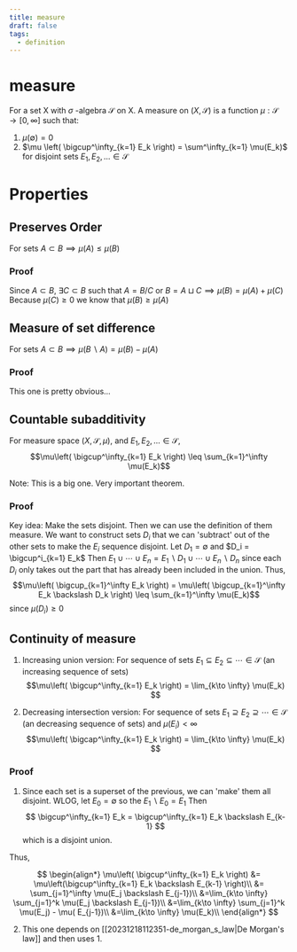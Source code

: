 ```yaml
---
title: measure
draft: false
tags:
  - definition
---
```

# measure

For a set X with $\sigma$ -algebra $\mathcal{S}$ on X. A measure on $(X, \mathcal{S})$ is a function $\mu : \mathcal{S} \to [0, \infty]$ such that:

1. $\mu(\emptyset) = 0$
2. $\mu \left( \bigcup^\infty_{k=1} E_k \right) = \sum^\infty_{k=1} \mu(E_k)$ for disjoint sets $E_1, E_2, ... \in \mathcal{S}$

# Properties
## Preserves Order
For sets $A \subset B \implies \mu(A) \leq \mu(B)$
### Proof
Since $A \subset B$, $\exists C \subset B$ such that $A = B/C$ or $B = A \sqcup C \implies \mu(B) = \mu(A) + \mu(C)$
Because $\mu(C) \geq 0$ we know that $\mu(B) \geq \mu(A)$
## Measure of set difference
For sets $A \subset B \implies \mu(B \backslash A) = \mu(B) - \mu(A)$
### Proof
This one is pretty obvious...
## Countable subadditivity
For measure space $(X, \mathcal{S}, \mu)$, and $E_1, E_2, ... \in \mathcal{S}$,
$$\mu\left( \bigcup^\infty_{k=1} E_k \right) \leq \sum_{k=1}^\infty \mu(E_k)$$

Note: This is a big one. Very important theorem.
### Proof
Key idea: Make the sets disjoint. Then we can use the definition of them measure.
We want to construct sets $D_i$ that we can 'subtract' out of the other sets to make the $E_i$ sequence disjoint.
Let $D_1 = \emptyset$ and $D_i = \bigcup^i_{k=1} E_k$
Then $E_1 \cup \cdots \cup E_n = E_1 \backslash D_1 \cup \cdots \cup E_n \backslash D_n$ since each $D_i$ only takes out the part that has already been included in the union.
Thus,
$$\mu\left( \bigcup_{k=1}^\infty E_k \right) = \mu\left( \bigcup_{k=1}^\infty E_k \backslash D_k \right) \leq \sum_{k=1}^\infty \mu(E_k)$$
since $\mu(D_i) \geq 0$
## Continuity of measure
1. Increasing union version:
  For sequence of sets $E_1 \subseteq E_2 \subseteq \cdots \in \mathcal{S}$ (an increasing sequence of sets)
$$\mu\left( \bigcup^\infty_{k=1} E_k \right) = \lim_{k\to \infty} \mu(E_k) $$

2. Decreasing intersection version:
  For sequence of sets $E_1 \supseteq E_2 \supseteq \cdots \in \mathcal{S}$ (an decreasing sequence of sets) and $\mu(E_i) < \infty$
$$\mu\left( \bigcap^\infty_{k=1} E_k \right) = \lim_{k\to \infty} \mu(E_k) $$

### Proof
1. Since each set is a superset of the previous, we can 'make' them all disjoint.
WLOG, let $E_0 = \emptyset$ so the $E_1 \backslash E_0 = E_1$
   Then
$$ \bigcup^\infty_{k=1} E_k = \bigcup^\infty_{k=1} E_k \backslash E_{k-1} $$ 
which is a disjoint union.

Thus,

$$
\begin{align*}
\mu\left( \bigcup^\infty_{k=1} E_k \right) &= \mu\left(\bigcup^\infty_{k=1} E_k \backslash E_{k-1} \right)\\
&= \sum_{j=1}^\infty \mu(E_j \backslash E_{j-1})\\
&=\lim_{k\to \infty} \sum_{j=1}^k \mu(E_j \backslash E_{j-1})\\
&=\lim_{k\to \infty} \sum_{j=1}^k \mu(E_j) - \mu( E_{j-1})\\
&=\lim_{k\to \infty} \mu(E_k)\\
\end{align*}
$$

2. This one depends on [[20231218112351-de_morgan_s_law|De Morgan's law]] and then uses 1.

